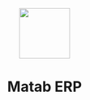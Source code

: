 <p align="center">
    <a href="https://github.com/yiisoft" target="_blank">
        <img src="https://avatars3.githubusercontent.com/u/1374401" height="100px">
    </a>
    <h1 align="center">Matab ERP</h1>
    <br>
</p>

